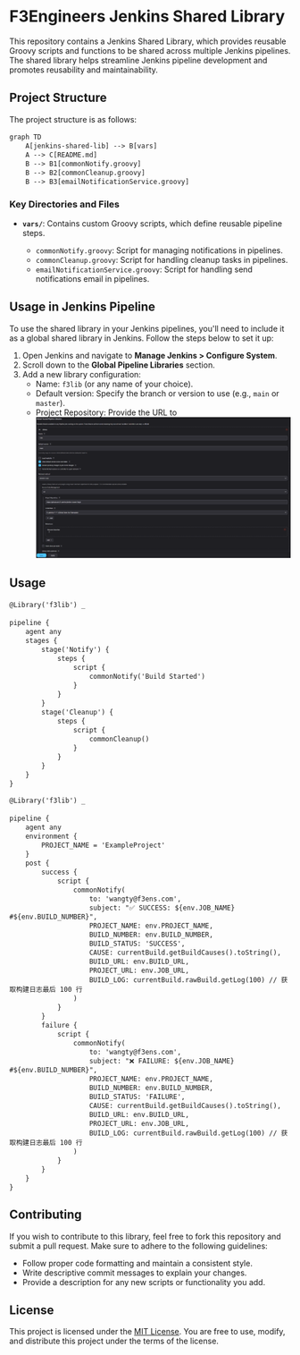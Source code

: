 # F3Engineers Jenkins Shared Library

This repository contains a Jenkins Shared Library, which provides reusable Groovy scripts and functions to be shared across multiple Jenkins pipelines. The shared library helps streamline Jenkins pipeline development and promotes reusability and maintainability.

## Project Structure

The project structure is as follows:

```mermaid
graph TD
    A[jenkins-shared-lib] --> B[vars]
    A --> C[README.md]
    B --> B1[commonNotify.groovy]
    B --> B2[commonCleanup.groovy]
    B --> B3[emailNotificationService.groovy]
```
### Key Directories and Files

- **`vars/`**:
  Contains custom Groovy scripts, which define reusable pipeline steps.

    - `commonNotify.groovy`: Script for managing notifications in pipelines.
    - `commonCleanup.groovy`: Script for handling cleanup tasks in pipelines.
    - `emailNotificationService.groovy`: Script for handling send notifications email in pipelines.

## Usage in Jenkins Pipeline

To use the shared library in your Jenkins pipelines, you'll need to include it as a global shared library in Jenkins. Follow the steps below to set it up:

1. Open Jenkins and navigate to **Manage Jenkins > Configure System**.
2. Scroll down to the **Global Pipeline Libraries** section.
3. Add a new library configuration:
    - Name: `f3lib` (or any name of your choice).
    - Default version: Specify the branch or version to use (e.g., `main` or `master`).
    - Project Repository: Provide the URL to
![img.png](shared_library_settings.png)

## Usage

```grooy
@Library('f3lib') _

pipeline {
    agent any 
    stages { 
        stage('Notify') {
            steps { 
                script { 
                    commonNotify('Build Started')
                }
            }
        }
        stage('Cleanup') {
            steps {
                script { 
                    commonCleanup()
                }
            }
        }
    }
}
```

```grooy
@Library('f3lib') _

pipeline {
    agent any
    environment {
        PROJECT_NAME = 'ExampleProject'
    }
    post {
        success {
            script {
                commonNotify(
                    to: 'wangty@f3ens.com',
                    subject: "✅ SUCCESS: ${env.JOB_NAME} #${env.BUILD_NUMBER}",
                    PROJECT_NAME: env.PROJECT_NAME,
                    BUILD_NUMBER: env.BUILD_NUMBER,
                    BUILD_STATUS: 'SUCCESS',
                    CAUSE: currentBuild.getBuildCauses().toString(),
                    BUILD_URL: env.BUILD_URL,
                    PROJECT_URL: env.JOB_URL,
                    BUILD_LOG: currentBuild.rawBuild.getLog(100) // 获取构建日志最后 100 行
                )
            }
        }
        failure {
            script {
                commonNotify(
                    to: 'wangty@f3ens.com',
                    subject: "❌ FAILURE: ${env.JOB_NAME} #${env.BUILD_NUMBER}",
                    PROJECT_NAME: env.PROJECT_NAME,
                    BUILD_NUMBER: env.BUILD_NUMBER,
                    BUILD_STATUS: 'FAILURE',
                    CAUSE: currentBuild.getBuildCauses().toString(),
                    BUILD_URL: env.BUILD_URL,
                    PROJECT_URL: env.JOB_URL,
                    BUILD_LOG: currentBuild.rawBuild.getLog(100) // 获取构建日志最后 100 行
                )
            }
        }
    }
}
```

## Contributing

If you wish to contribute to this library, feel free to fork this repository and submit a pull request. Make sure to adhere to the following guidelines:

- Follow proper code formatting and maintain a consistent style.
- Write descriptive commit messages to explain your changes.
- Provide a description for any new scripts or functionality you add.

## License

This project is licensed under the [MIT License](https://opensource.org/licenses/MIT). You are free to use, modify, and distribute this project under the terms of the license.
